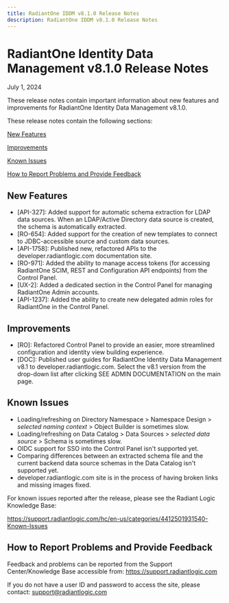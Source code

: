 ```yaml
---
title: RadiantOne IDDM v8.1.0 Release Notes
description: RadiantOne IDDM v8.1.0 Release Notes
---
```


# RadiantOne Identity Data Management v8.1.0 Release Notes

July 1, 2024

These release notes contain important information about new features and improvements for RadiantOne Identity Data Management v8.1.0.

These release notes contain the following sections:

[New Features](#new-features)

[Improvements](#improvements)

[Known Issues](#known-issues)

[How to Report Problems and Provide Feedback](#how-to-report-problems-and-provide-feedback)

## New Features
- [API-327]: Added support for automatic schema extraction for LDAP data sources. When an LDAP/Active Directory data source is created, the schema is automatically extracted.
- [RO-654]: Added support for the creation of new templates to connect to JDBC-accessible source and custom data sources.
- [API-1758]: Published new, refactored APIs to the developer.radiantlogic.com documentation site.
- [RO-971]: Added the ability to manage access tokens (for accessing RadiantOne SCIM, REST and Configuration API endpoints) from the Control Panel.
- [UX-2]: Added a dedicated section in the Control Panel for managing RadiantOne Admin accounts.
- [API-1237]: Added the ability to create new delegated admin roles for RadiantOne in the Control Panel.

## Improvements

- [RO]: Refactored Control Panel to provide an easier, more streamlined configuration and identity view building experience.
- [DOC]: Published user guides for RadiantOne Identity Data Management v8.1 to developer.radiantlogic.com. Select the v8.1 version from the drop-down list after clicking SEE ADMIN DOCUMENTATION on the main page.

 
## Known Issues

- Loading/refreshing on Directory Namespace > Namespace Design > *selected naming context* > Object Builder is sometimes slow.
- Loading/refreshing on Data Catalog > Data Sources > *selected data source* > Schema is sometimes slow.
- OIDC support for SSO into the Control Panel isn't supported yet.
- Comparing differences between an extracted schema file and the current backend data source schemas in the Data Catalog isn't supported yet.
- developer.radiantlogic.com site is in the process of having broken links and missing images fixed.
  
For known issues reported after the release, please see the Radiant Logic Knowledge Base: 

https://support.radiantlogic.com/hc/en-us/categories/4412501931540-Known-Issues

## How to Report Problems and Provide Feedback

Feedback and problems can be reported from the Support Center/Knowledge Base accessible from: https://support.radiantlogic.com

If you do not have a user ID and password to access the site, please contact: support@radiantlogic.com
